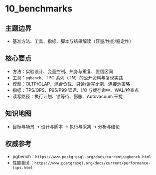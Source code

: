 ﻿# 10_benchmarks

## 主题边界

- 基准方法、工具、指标、脚本与结果解读（容量/性能/稳定性）

## 核心要点

- 方法：实验设计、变量控制、热身与重复、置信区间
- 工具：`pgbench`、TPC 系列（T*N*）的公开资料与复现实践
- 模型：OLTP/OLAP、混合负载、只读/读写比例、连接池策略
- 指标：TPS/QPS、P95/P99 延迟、I/O 与缓存命中、WAL/检查点
- 读写路径：执行计划、锁等待、膨胀、Autovacuum 干扰

## 知识地图

- 目标与场景 → 设计与脚本 → 执行与采集 → 分析与结论

## 权威参考

- pgbench：`https://www.postgresql.org/docs/current/pgbench.html`
- 性能相关：`https://www.postgresql.org/docs/current/performance-tips.html`

